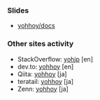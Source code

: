 ### Slides
- [yohhoy/docs](https://github.com/yohhoy/docs)


### Other sites activity

- StackOverflow: [yohjp](https://stackoverflow.com/users/684921/yohjp) [en]
- dev.to: [yohhoy](https://dev.to/yohhoy) [en]
- Qiita: [yohhoy](https://qiita.com/yohhoy) [ja]
- teratail: [yohhoy](https://teratail.com/users/yohhoy) [ja]
- Zenn: [yohhoy](https://zenn.dev/yohhoy) [ja]
